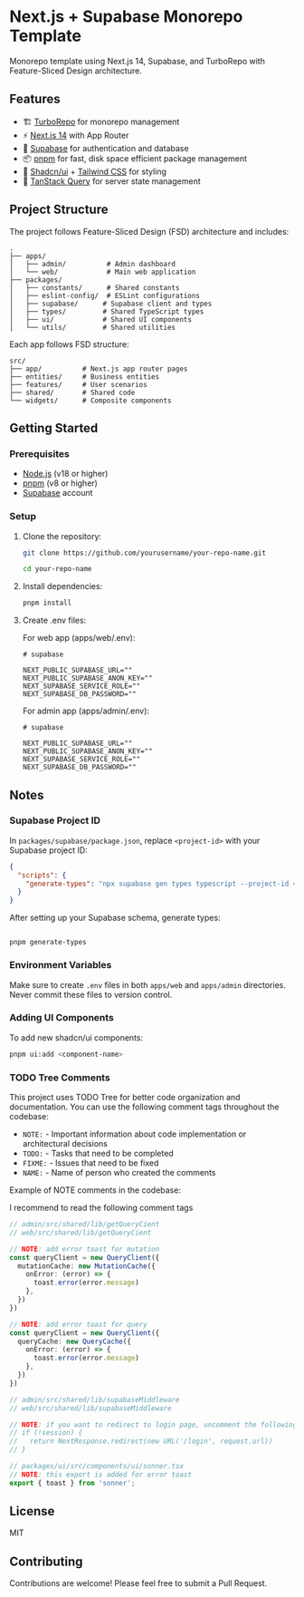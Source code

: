 # Next.js + Supabase Monorepo Template

Monorepo template using Next.js 14, Supabase, and TurboRepo with Feature-Sliced Design architecture.

## Features

- 🏗️ [TurboRepo](https://turbo.build/) for monorepo management
- ⚡ [Next.js 14](https://nextjs.org/) with App Router
- 🔐 [Supabase](https://supabase.com/) for authentication and database
- 📦 [pnpm](https://pnpm.io/) for fast, disk space efficient package management
- 🎨 [Shadcn/ui](https://ui.shadcn.com/) + [Tailwind CSS](https://tailwindcss.com/) for styling
- 🔄 [TanStack Query](https://tanstack.com/query/latest) for server state management

## Project Structure

The project follows Feature-Sliced Design (FSD) architecture and includes:

```
.
├── apps/
│   ├── admin/          # Admin dashboard
│   └── web/            # Main web application
├── packages/
│   ├── constants/      # Shared constants
│   ├── eslint-config/  # ESLint configurations
│   ├── supabase/      # Supabase client and types
│   ├── types/         # Shared TypeScript types
│   ├── ui/            # Shared UI components
│   └── utils/         # Shared utilities
```

Each app follows FSD structure:

```
src/
├── app/          # Next.js app router pages
├── entities/     # Business entities
├── features/     # User scenarios
├── shared/       # Shared code
└── widgets/      # Composite components
```

## Getting Started

### Prerequisites

- [Node.js](https://nodejs.org/) (v18 or higher)
- [pnpm](https://pnpm.io/) (v8 or higher)
- [Supabase](https://supabase.com/) account

### Setup

1.  Clone the repository:

    ```bash
    git clone https://github.com/yourusername/your-repo-name.git

    cd your-repo-name
    ```

2.  Install dependencies:

    ```bash
    pnpm install
    ```

3.  Create .env files:

    For web app (apps/web/.env):

    ```env
    # supabase

    NEXT_PUBLIC_SUPABASE_URL=""
    NEXT_PUBLIC_SUPABASE_ANON_KEY=""
    NEXT_SUPABASE_SERVICE_ROLE=""
    NEXT_SUPABASE_DB_PASSWORD=""

    ```

    For admin app (apps/admin/.env):

    ```env
    # supabase

    NEXT_PUBLIC_SUPABASE_URL=""
    NEXT_PUBLIC_SUPABASE_ANON_KEY=""
    NEXT_SUPABASE_SERVICE_ROLE=""
    NEXT_SUPABASE_DB_PASSWORD=""

    ```

## Notes

### Supabase Project ID

In `packages/supabase/package.json`, replace `<project-id>` with your Supabase project ID:

```json
{
  "scripts": {
    "generate-types": "npx supabase gen types typescript --project-id <project-id> --schema public > packages/types/src/database.ts"
  }
}
```

After setting up your Supabase schema, generate types:

```shell

pnpm generate-types

```

### Environment Variables

Make sure to create `.env` files in both `apps/web` and `apps/admin` directories. Never commit these files to version control.

### Adding UI Components

To add new shadcn/ui components:

```bash
pnpm ui:add <component-name>
```

### TODO Tree Comments

This project uses TODO Tree for better code organization and documentation. You can use the following comment tags throughout the codebase:

- `NOTE:` - Important information about code implementation or architectural decisions
- `TODO:` - Tasks that need to be completed
- `FIXME:` - Issues that need to be fixed
- `NAME:` - Name of person who created the comments

Example of NOTE comments in the codebase:

I recommend to read the following comment tags

```typescript
// admin/src/shared/lib/getQueryCient
// web/src/shared/lib/getQueryCient

// NOTE: add error toast for mutation
const queryClient = new QueryClient({
  mutationCache: new MutationCache({
    onError: (error) => {
      toast.error(error.message)
    },
  })
})

// NOTE: add error toast for query
const queryClient = new QueryClient({
  queryCache: new QueryCache({
    onError: (error) => {
      toast.error(error.message)
    },
  })
})
```

```typescript
// admin/src/shared/lib/supabaseMiddleware
// web/src/shared/lib/supabaseMiddleware

// NOTE: if you want to redirect to login page, uncomment the following code
// if (!session) {
//   return NextResponse.redirect(new URL('/login', request.url))
// }
```

```typescript
// packages/ui/src/components/ui/sonner.tsx
// NOTE: this export is added for error toast
export { toast } from 'sonner';
```

## License

MIT

## Contributing

Contributions are welcome! Please feel free to submit a Pull Request.
